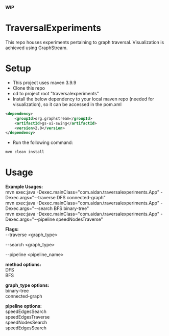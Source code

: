 **WIP**  

# TraversalExperiments  
This repo houses experiments pertaining to graph traversal. Visualization is achieved using GraphStream.

# Setup  
- This project uses maven 3.9.9
- Clone this repo  
- cd to project root "traversalexperiments"
- Install the below dependency to your local maven repo (needed for visualization), so it can be accessed in the pom.xml
```xml
<dependency>
    <groupId>org.graphstream</groupId>
    <artifactId>gs-ui-swing</artifactId>
    <version>2.0</version>
</dependency>
```  
- Run the following command:
```bash
mvn clean install
```
# Usage  
  
**Example Usages:**  
mvn exec:java -Dexec.mainClass="com.aidan.traversalexperiments.App" -Dexec.args="--traverse DFS connected-graph"  
mvn exec:java -Dexec.mainClass="com.aidan.traversalexperiments.App" -Dexec.args="--search BFS binary-tree"  
mvn exec:java -Dexec.mainClass="com.aidan.traversalexperiments.App" -Dexec.args="--pipeline speedNodesTraverse"  
  
**Flags:**  
--traverse <method> <graph_type>  
  
--search <method> <graph_type>  

--pipeline <pipeline_name>  

**method options:**  
DFS  
BFS 

**graph_type options:**  
binary-tree  
connected-graph  

**pipeline options:**  
speedEdgesSearch  
speedEdgesTraverse  
speedNodesSearch  
speedEdgesSearch
